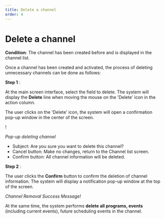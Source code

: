 ```yaml
---
title: Delete a channel
order: 4
---
```


# Delete a channel

**Condition**: The channel has been created before and is displayed in the channel list.

Once a channel has been created and activated, the process of deleting unnecessary channels can be done as follows:

**Step 1** :

At the main screen interface, select the field to delete. The system will display the **Delete** line when moving the mouse on the 'Delete' icon in the action column.

The user clicks on the 'Delete' icon, the system will open a confirmation pop-up window in the center of the screen.

! 

_Pop-up deleting channel_

- Subject: Are you sure you want to delete this channel?
- Cancel button: Make no changes, return to the Channel list screen.
- Confirm button: All channel information will be deleted.

**Step 2** :

The user clicks the **Confirm** button to confirm the deletion of channel information. The system will display a notification pop-up window at the top of the screen.

_Channel Removal Success Message!_

At the same time, the system performs **delete all programs, events** (including current events), future scheduling events in the channel.
